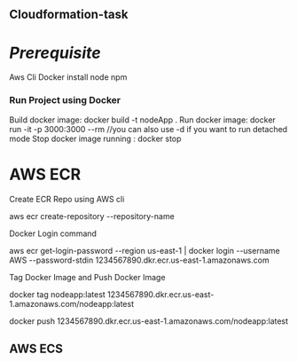 ## Cloudformation-task

# _Prerequisite_

Aws Cli 
Docker install
node 
npm

### Run Project using Docker

Build docker image: docker build -t nodeApp .
Run docker image:  docker run -it -p 3000:3000 --rm   //you can also use -d if you want to run detached mode
Stop docker image running : docker stop <container-id>

# AWS ECR 

Create ECR Repo using AWS cli 

aws ecr create-repository --repository-name <Repo Name>

Docker Login command

aws ecr get-login-password --region us-east-1 | docker login --username AWS --password-stdin 1234567890.dkr.ecr.us-east-1.amazonaws.com

Tag Docker Image and Push Docker Image

docker tag nodeapp:latest 1234567890.dkr.ecr.us-east-1.amazonaws.com/nodeapp:latest

docker push 1234567890.dkr.ecr.us-east-1.amazonaws.com/nodeapp:latest


## AWS ECS

